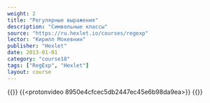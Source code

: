 ```yaml
---
weight: 2
title: "Регулярные выражения"
description: "Символьные классы"
source: "https://ru.hexlet.io/courses/regexp"
lector: "Кирилл Мокевнин"
publisher: "Hexlet"
date: 2013-01-01
category: "course18"
tags: ["RegExp", "Hexlet"]
layout: course
---
```

{{<players>}}
    {{<protonvideo 8950e4cfcec5db2447ec45e6b98da9ea>}}
{{</players>}}
